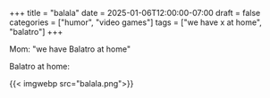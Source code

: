 +++
title = "balala"
date = 2025-01-06T12:00:00-07:00
draft = false
categories = ["humor", "video games"]
tags = ["we have x at home", "balatro"]
+++

Mom: "we have Balatro at home"

Balatro at home:

{{< imgwebp src="balala.png">}}